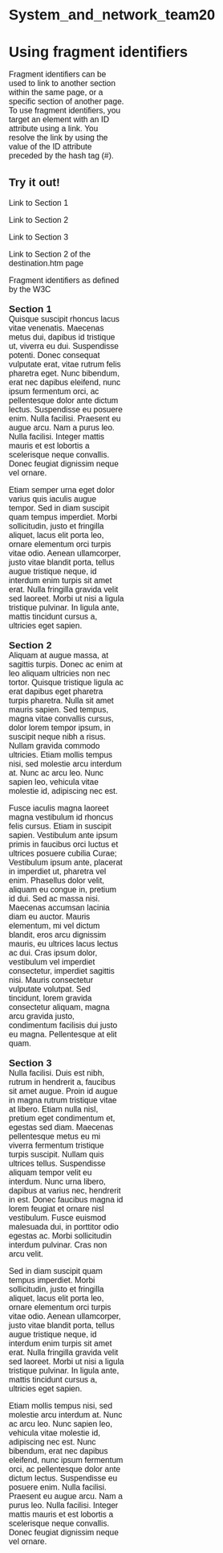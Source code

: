 # System_and_network_team20
<!doctype html>
<html lang="en">
  <head>
  <meta charset="utf-8">
  <title>Creating Links</title>
  <style>
  body {
	  font: 100% Arial, Helvetica, sans-serif;
  }
  h1 {
	  font-size: 1.8em;
  }
  h2 {
	  font-size: 1.4em;
  }
  h3 {
	  font-size: 1.2em;
	  margin-bottom: 0;
	  margin-top: 1em;
  }
  p {
	  width: 40%;
	  margin: 0 0 1em;
  }
  </style>
  </head>
  <body>
    <h1 id="top">Using fragment identifiers</h1>
    <p>Fragment identifiers can be used to link to another section within the same page, or a specific section of another page. To use fragment identifiers, you target an element with an ID attribute using a link. You resolve the link by using the value of the ID attribute preceded by the hash tag (#).</p>
    <h2>Try it out!</h2>
    <p>Link to Section 1</p>
    <p>Link to Section 2</p>
    <p>Link to Section 3</p>
    <p>Link to Section 2 of the destination.htm page</p>
    <p>Fragment identifiers as defined by the W3C</p>
   <h3 id="one">Section 1</h3>
<p> Quisque suscipit rhoncus lacus vitae venenatis. Maecenas metus dui,  dapibus id tristique ut, viverra eu dui. Suspendisse potenti. Donec  consequat vulputate erat, vitae rutrum felis pharetra eget. Nunc  bibendum, erat nec dapibus eleifend, nunc ipsum fermentum orci, ac  pellentesque dolor ante dictum lectus. Suspendisse eu posuere enim.  Nulla facilisi. Praesent eu augue arcu. Nam a purus leo. Nulla facilisi.  Integer mattis mauris et est lobortis a scelerisque neque convallis.  Donec feugiat dignissim neque vel ornare. </p>
  <p> Etiam semper urna eget dolor varius quis iaculis augue tempor. Sed in  diam suscipit quam tempus imperdiet. Morbi sollicitudin, justo et  fringilla aliquet, lacus elit porta leo, ornare elementum orci turpis  vitae odio. Aenean ullamcorper, justo vitae blandit porta, tellus augue  tristique neque, id interdum enim turpis sit amet erat. Nulla fringilla  gravida velit sed laoreet. Morbi ut nisi a ligula tristique pulvinar. In  ligula ante, mattis tincidunt cursus a, ultricies eget sapien. </p>
  <h3 id="two">Section 2</h3>
  <p> Aliquam at augue massa, at sagittis turpis. Donec ac enim at leo aliquam  ultricies non nec tortor. Quisque tristique ligula ac erat dapibus eget  pharetra turpis pharetra. Nulla sit amet mauris sapien. Sed tempus,  magna vitae convallis cursus, dolor lorem tempor ipsum, in suscipit  neque nibh a risus. Nullam gravida commodo ultricies. Etiam mollis  tempus nisi, sed molestie arcu interdum at. Nunc ac arcu leo. Nunc  sapien leo, vehicula vitae molestie id, adipiscing nec est. </p>
  <p> Fusce iaculis magna laoreet magna vestibulum id rhoncus felis cursus.  Etiam in suscipit sapien. Vestibulum ante ipsum primis in faucibus orci  luctus et ultrices posuere cubilia Curae; Vestibulum ipsum ante,  placerat in imperdiet ut, pharetra vel enim. Phasellus dolor velit,  aliquam eu congue in, pretium id dui. Sed ac massa nisi. Maecenas  accumsan lacinia diam eu auctor. Mauris elementum, mi vel dictum  blandit, eros arcu dignissim mauris, eu ultrices lacus lectus ac dui.  Cras ipsum dolor, vestibulum vel imperdiet consectetur, imperdiet  sagittis nisi. Mauris consectetur vulputate volutpat. Sed tincidunt,  lorem gravida consectetur aliquam, magna arcu gravida justo, condimentum  facilisis dui justo eu magna. Pellentesque at elit quam. </p>
  <h3>Section 3</h3>
  <p> Nulla facilisi. Duis est nibh, rutrum in hendrerit a, faucibus sit amet  augue. Proin id augue in magna rutrum tristique vitae at libero. Etiam  nulla nisl, pretium eget condimentum et, egestas sed diam. Maecenas  pellentesque metus eu mi viverra fermentum tristique turpis suscipit.  Nullam quis ultrices tellus. Suspendisse aliquam tempor velit eu  interdum. Nunc urna libero, dapibus at varius nec, hendrerit in est.  Donec faucibus magna id lorem feugiat et ornare nisl vestibulum. Fusce  euismod malesuada dui, in porttitor odio egestas ac. Morbi sollicitudin  interdum pulvinar. Cras non arcu velit. </p>
  <p>Sed in  diam suscipit quam tempus imperdiet. Morbi sollicitudin, justo et  fringilla aliquet, lacus elit porta leo, ornare elementum orci turpis  vitae odio. Aenean ullamcorper, justo vitae blandit porta, tellus augue  tristique neque, id interdum enim turpis sit amet erat. Nulla fringilla  gravida velit sed laoreet. Morbi ut nisi a ligula tristique pulvinar. In  ligula ante, mattis tincidunt cursus a, ultricies eget sapien. </p>
  <p>Etiam mollis  tempus nisi, sed molestie arcu interdum at. Nunc ac arcu leo. Nunc  sapien leo, vehicula vitae molestie id, adipiscing nec est. Nunc  bibendum, erat nec dapibus eleifend, nunc ipsum fermentum orci, ac  pellentesque dolor ante dictum lectus. Suspendisse eu posuere enim.  Nulla facilisi. Praesent eu augue arcu. Nam a purus leo. Nulla facilisi.  Integer mattis mauris et est lobortis a scelerisque neque convallis.  Donec feugiat dignissim neque vel ornare.</p>
</body>
</html>

    
